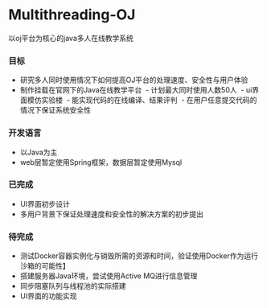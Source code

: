 # Multithreading-OJ
以oj平台为核心的java多人在线教学系统

### 目标
- 研究多人同时使用情况下如何提高OJ平台的处理速度、安全性与用户体验
- 制作挂载在官网下的Java在线教学平台
  - 计划最大同时使用人数50人
  - ui界面模仿实验楼
  - 能实现代码的在线编译、结果评判
  - 在用户任意提交代码的情况下保证系统安全性

### 开发语言
- 以Java为主
- web层暂定使用Spring框架，数据层暂定使用Mysql

### 已完成
- UI界面初步设计
- 多用户背景下保证处理速度和安全性的解决方案的初步提出

### 待完成
- 测试Docker容器实例化与销毁所需的资源和时间，验证使用Docker作为运行沙箱的可能性】
- 搭建服务器Java环境，尝试使用Active MQ进行信息管理
- 同步阻塞队列与线程池的实际搭建
- UI界面的功能实现
